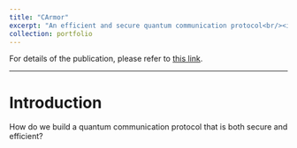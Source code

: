 ```yaml
---
title: "CArmor"
excerpt: "An efficient and secure quantum communication protocol<br/><img src='/images/CQSD.png'>"
collection: portfolio
---
```


For details of the publication, please refer to [this link](/papers/2019-10-27-CQSD).
<hr>

# Introduction

How do we build a quantum communication protocol that is both secure and efficient?
